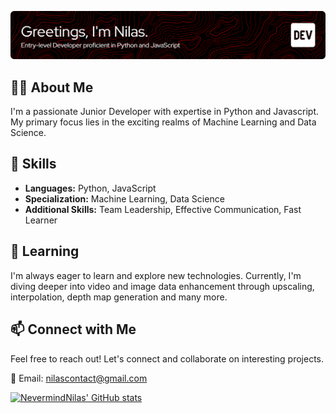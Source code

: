 ![Header](github-header-image.png)

## 👨‍💻 About Me
I'm a passionate Junior Developer with expertise in Python and Javascript. My primary focus lies in the exciting realms of Machine Learning and Data Science.

## 🚀 Skills
- **Languages:** Python, JavaScript
- **Specialization:** Machine Learning, Data Science
- **Additional Skills:** Team Leadership, Effective Communication, Fast Learner

## 🌱 Learning
I'm always eager to learn and explore new technologies. Currently, I'm diving deeper into video and image data enhancement through upscaling, interpolation, depth map generation and many more.

## 📫 Connect with Me
Feel free to reach out! Let's connect and collaborate on interesting projects.

📧 Email: [nilascontact@gmail.com](mailto:nilascontact@gmail.com)

[![NevermindNilas' GitHub stats](https://github-readme-stats.vercel.app/api?username=nevermindnilas&show_icons=true&theme=transparent)
](https://pixel-profile-ui.vercel.app/api/github-stats?username=NevermindNilas&screen_effect=true&include_all_commits=true&pixelate_avatar=true&background=linear-gradient%280deg%2C+%23165a4cFF+0%25%2C+%2391db69FF+100%25%29+&color=%23ffffffFF)
